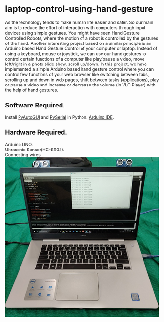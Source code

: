 # laptop-control-using-hand-gesture
As the technology tends to make human life easier and safer. So our main aim is to reduce the effort of interaction with computers through input devices using simple gestures.
You might have seen Hand Gesture Controlled Robots, where the motion of a robot is controlled by the gestures of the hand. Another interesting project based on a similar principle is an Arduino based Hand Gesture Control of your computer or laptop.
Instead of using a keyboard, mouse or joystick, we can use our hand gestures to control certain functions of a computer like play/pause a video, move left/right in a photo slide show, scroll up/down.
​In this project, we have implemented a simple Arduino based hand gesture control where you can control few functions of your web browser like switching between tabs, scrolling up and down in web pages, shift between tasks (applications), play or pause a video and increase or decrease the volume (in VLC Player) with the help of hand gestures.
## Software Required.
Install [PyAutoGUI](https://pypi.org/project/PyAutoGUI/) and [PySerial](https://pypi.org/project/pyserial/) in Python.
[Arduino IDE](https://www.arduino.cc/en/Main/Software).
## Hardware Required.
Arduino UNO.<br/>
Ultrasonic Sensor(HC-SR04).<br />
Connecting wires.
![](ardunosetuponlapto.jpeg)
